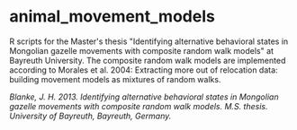 animal_movement_models
======================

R scripts for the Master's thesis "Identifying alternative behavioral states in Mongolian gazelle movements with composite random walk models" at Bayreuth University. The composite random walk models are implemented according to Morales et al. 2004: Extracting more out of relocation data: building movement models as mixtures of random walks.

*Blanke, J. H. 2013. Identifying alternative behavioral states in Mongolian gazelle movements with composite random walk models. M.S. thesis. University of Bayreuth, Bayreuth, Germany.*
